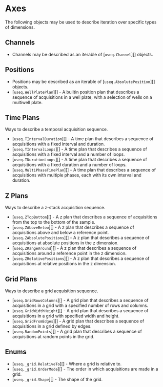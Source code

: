 # Axes

The following objects may be used to describe iteration over specific
types of dimensions.

## Channels

- Channels may be described as an iterable of [`useq.Channel`][] objects.

## Positions

- Positions may be described as an iterable of [`useq.AbsolutePosition`][] objects.
- [`useq.WellPlatePlan`][] - A builtin position plan that describes a sequence of
  acquisitions in a well plate, with a selection of wells on a multiwell plate.

## Time Plans

Ways to describe a temporal acquisition sequence.

- [`useq.TIntervalDuration`][] - A time plan that describes a sequence of
  acquisitions with a fixed interval and duration.
- [`useq.TIntervalLoops`][] - A time plan that describes a sequence of
  acquisitions with a fixed interval and a number of loops.
- [`useq.TDurationLoops`][] - A time plan that describes a sequence of
  acquisitions with a fixed duration and a number of loops.
- [`useq.MultiPhaseTimePlan`][] - A time plan that describes a sequence of
  acquisitions with multiple phases, each with its own interval and duration.

## Z Plans

Ways to describe a z-stack acquisition sequence.

- [`useq.ZTopBottom`][] - A z plan that describes a sequence of
  acquisitions from the top to the bottom of the sample.
- [`useq.ZAboveBelow`][] - A z plan that describes a sequence of
  acquisitions above and below a reference point.
- [`useq.ZAbsolutePositions`][] - A z plan that describes a sequence of
  acquisitions at absolute positions in the z dimension.
- [`useq.ZRangeAround`][] - A z plan that describes a sequence of
  acquisitions around a reference point in the z dimension.
- [`useq.ZRelativePositions`][] - A z plan that describes a sequence of
  acquisitions at relative positions in the z dimension.

## Grid Plans

Ways to describe a grid acquisition sequence.

- [`useq.GridRowsColumns`][] - A grid plan that describes a sequence of
  acquisitions in a grid with a specified number of rows and columns.
- [`useq.GridWidthHeight`][] - A grid plan that describes a sequence of
  acquisitions in a grid with specified width and height.
- [`useq.GridFromEdges`][] - A grid plan that describes a sequence of
  acquisitions in a grid defined by edges.
- [`useq.RandomPoints`][] - A grid plan that describes a sequence of
  acquisitions at random points in the grid.

## Enums

- [`useq._grid.RelativeTo`][] - Where a grid is relative to.
- [`useq._grid.OrderMode`][] - The order in which acquisitions are made in a grid.
- [`useq._grid.Shape`][] - The shape of the grid.
